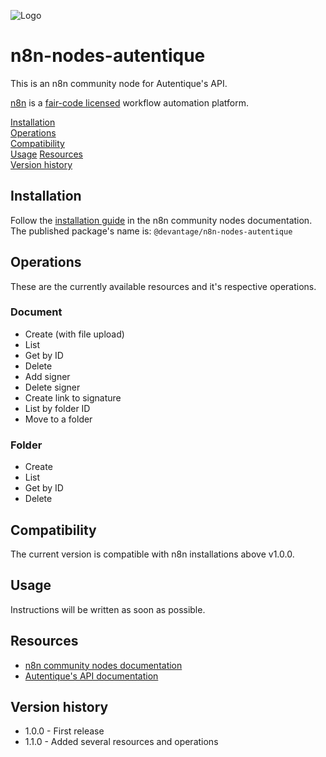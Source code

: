 ![Logo](https://s3.devantage.com.br/devantage-public/logo-100x100.png)

# n8n-nodes-autentique

This is an n8n community node for Autentique's API.

[n8n](https://n8n.io/) is a [fair-code licensed](https://docs.n8n.io/reference/license/) workflow automation platform.

[Installation](#installation)  
[Operations](#operations)  
[Compatibility](#compatibility)  
[Usage](#usage)
[Resources](#resources)  
[Version history](#version-history) 

## Installation

Follow the [installation guide](https://docs.n8n.io/integrations/community-nodes/installation/) in the n8n community nodes documentation. The published package's name is: `@devantage/n8n-nodes-autentique`

## Operations

These are the currently available resources and it's respective operations.

### Document

- Create (with file upload)
- List
- Get by ID
- Delete
- Add signer
- Delete signer
- Create link to signature
- List by folder ID
- Move to a folder

### Folder

- Create
- List
- Get by ID
- Delete

## Compatibility

The current version is compatible with n8n installations above v1.0.0.

## Usage

Instructions will be written as soon as possible.

## Resources

* [n8n community nodes documentation](https://docs.n8n.io/integrations/#community-nodes)
* [Autentique's API documentation](https://docs.autentique.com.br/api)

## Version history

- 1.0.0 - First release
- 1.1.0 - Added several resources and operations
